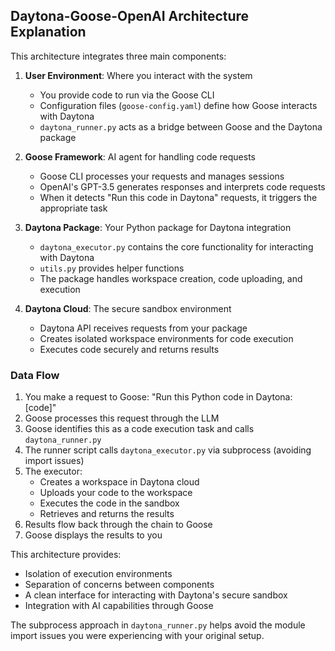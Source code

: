 ## Daytona-Goose-OpenAI Architecture Explanation

This architecture integrates three main components:

1. **User Environment**: Where you interact with the system
   - You provide code to run via the Goose CLI
   - Configuration files (`goose-config.yaml`) define how Goose interacts with Daytona
   - `daytona_runner.py` acts as a bridge between Goose and the Daytona package

2. **Goose Framework**: AI agent for handling code requests
   - Goose CLI processes your requests and manages sessions
   - OpenAI's GPT-3.5 generates responses and interprets code requests
   - When it detects "Run this code in Daytona" requests, it triggers the appropriate task

3. **Daytona Package**: Your Python package for Daytona integration
   - `daytona_executor.py` contains the core functionality for interacting with Daytona
   - `utils.py` provides helper functions
   - The package handles workspace creation, code uploading, and execution

4. **Daytona Cloud**: The secure sandbox environment
   - Daytona API receives requests from your package
   - Creates isolated workspace environments for code execution
   - Executes code securely and returns results

### Data Flow

1. You make a request to Goose: "Run this Python code in Daytona: [code]"
2. Goose processes this request through the LLM
3. Goose identifies this as a code execution task and calls `daytona_runner.py`
4. The runner script calls `daytona_executor.py` via subprocess (avoiding import issues)
5. The executor:
   - Creates a workspace in Daytona cloud
   - Uploads your code to the workspace
   - Executes the code in the sandbox
   - Retrieves and returns the results
6. Results flow back through the chain to Goose
7. Goose displays the results to you

This architecture provides:
- Isolation of execution environments
- Separation of concerns between components
- A clean interface for interacting with Daytona's secure sandbox
- Integration with AI capabilities through Goose

The subprocess approach in `daytona_runner.py` helps avoid the module import issues you were experiencing with your original setup.